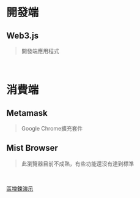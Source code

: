 # 開發端
## Web3.js
> 開發端應用程式

<br>

# 消費端
## Metamask
> Google Chrome擴充套件

## Mist Browser
> 此瀏覽器目前不成熟，有些功能還沒有達到標準

<br>

[區塊鍊演示](https://andersbrownworth.com/blockchain/hash)